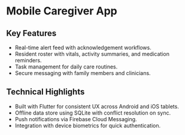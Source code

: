 # Mobile Caregiver App

## Key Features
- Real-time alert feed with acknowledgement workflows.
- Resident roster with vitals, activity summaries, and medication reminders.
- Task management for daily care routines.
- Secure messaging with family members and clinicians.

## Technical Highlights
- Built with Flutter for consistent UX across Android and iOS tablets.
- Offline data store using SQLite with conflict resolution on sync.
- Push notifications via Firebase Cloud Messaging.
- Integration with device biometrics for quick authentication.
